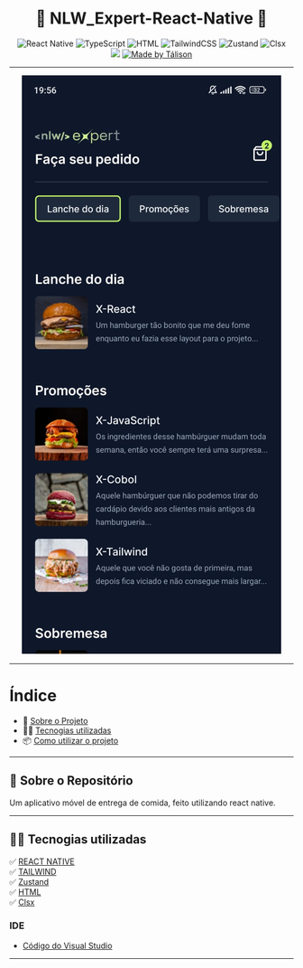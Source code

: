 <h1 align="center">
 🚀 NLW_Expert-React-Native 🚀
</h1>

<p align="center">
  <img alt="React Native" src="https://img.shields.io/badge/ReactNative-blue">
  <img alt="TypeScript" src="https://img.shields.io/badge/TypeScript-blue">
  <img alt="HTML" src="https://img.shields.io/badge/Html-red">
  <img alt="TailwindCSS" src="https://img.shields.io/badge/TailwindCSS-blue">
  <img alt="Zustand" src="https://img.shields.io/badge/Zustand-blue">
  <img alt="Clsx" src="https://img.shields.io/badge/Clsx-black">
  
  <br>
  
  <img src="https://img.shields.io/badge/Code%20quality-A-green"/>
  

  <a href="https://www.linkedin.com/in/t%C3%A1lison-miguel/">
    <img alt="Made by Tálison" src="https://img.shields.io/badge/Made%20by-talison-red">
  </a>
</p>

---

<p align="center">
  <img alt="Imagem da Aplicação" src="public/image.jpg" />
</p>

---

#  Índice

- :rocket: [Sobre o Projeto](#rocket-sobre-o-projeto)
- 👨‍💻️ [Tecnogias utilizadas](#%EF%B8%8F-tecnogias-utilizadas)
- 📦️ [Como utilizar o projeto](#%EF%B8%8F-como-utilizar-o-projeto)
---

## :rocket: Sobre o Repositório

Um aplicativo móvel de entrega de comida, feito utilizando react native.

---

## 👨‍💻️ Tecnogias utilizadas

✅ [ REACT NATIVE ](https://reactnative.dev/) <br/>
✅ [ TAILWIND ](https://tailwindcss.com/) <br/>
✅ [ Zustand ](https://zustand-demo.pmnd.rs/) <br/>
✅ [ HTML ](https://developer.mozilla.org/pt-BR/docs/Web/HTML) <br/>
✅ [ Clsx ](https://www.npmjs.com/package/clsx) <br/>

###  IDE

  - [ Código do Visual Studio ](https://code.visualstudio.com/)

---



